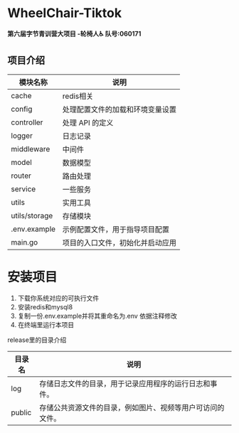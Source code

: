 # WheelChair-Tiktok
**第六届字节青训营大项目 -轮椅人♿️ 队号:060171** 


## 项目介绍


| 模块名称          | 说明               |
|---------------|------------------|
| cache         | redis相关          |
| config        | 处理配置文件的加载和环境变量设置 |
| controller    | 处理 API 的定义       |
| logger        | 日志记录             |
| middleware    | 中间件              |
| model         | 数据模型             |
| router        | 路由处理             |
| service       | 一些服务             |
| utils         | 实用工具             |
| utils/storage | 存储模块             |
| .env.example  | 示例配置文件，用于指导项目配置  |
| main.go       | 项目的入口文件，初始化并启动应用 |

# 安装项目
1. 下载你系统对应的可执行文件
2. 安装redis和mysql8
3. 复制一份.env.example并将其重命名为.env 依据注释修改
4. 在终端里运行本项目

release里的目录介绍

| 目录名  | 说明                                                        |
|---------|-------------------------------------------------------------|
| log     | 存储日志文件的目录，用于记录应用程序的运行日志和事件。      |
| public  | 存储公共资源文件的目录，例如图片、视频等用户可访问的文件。|

